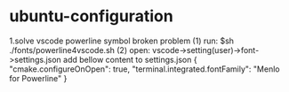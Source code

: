 # ubuntu-configuration
1.solve vscode powerline symbol broken problem
(1) run:  $sh ./fonts/powerline4vscode.sh
(2) open: vscode->setting(user)->font->settings.json
add bellow content to settings.json 
{
        "cmake.configureOnOpen": true,
        "terminal.integrated.fontFamily": "Menlo for Powerline"
}
